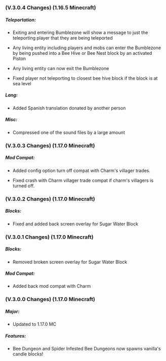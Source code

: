 ### **(V.3.0.4 Changes) (1.16.5 Minecraft)**

##### Teleportation:
* Exiting and entering Bumblezone will show a message to just the teleporting player that they are being teleported

* Any living entity including players and mobs can enter the Bumblezone by being pushed into a Bee Hive or Bee Nest block by an activated Piston

* Any living entity can now exit the Bumblezone

* Fixed player not teleporting to closest bee hive block if the block is at sea level

##### Lang:
* Added Spanish translation donated by another person

##### Misc:
* Compressed one of the sound files by a large amount


### **(V.3.0.3 Changes) (1.17.0 Minecraft)**

##### Mod Compat:
* Added config option turn off compat with Charm's villager trades.
  
* Fixed crash with Charm villager trade compat if charm's villagers is turned off.


### **(V.3.0.2 Changes) (1.17.0 Minecraft)**

##### Blocks:
* Fixed and added back screen overlay for Sugar Water Block


### **(V.3.0.1 Changes) (1.17.0 Minecraft)**

##### Blocks:
* Removed broken screen overlay for Sugar Water Block

##### Mod Compat:
* Added back mod compat with Charm


### **(V.3.0.0 Changes) (1.17.0 Minecraft)**

##### Major:
* Updated to 1.17.0 MC

##### Features:
* Bee Dungeon and Spider Infested Bee Dungeons now spawns vanilla's candle blocks!